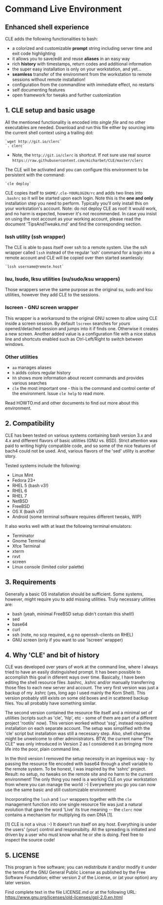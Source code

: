 
#   Command Live Environment

##   Enhanced shell experience

CLE adds the following functionalities to bash:
 - a colorized and customizable **prompt** string including server time and exit
   code highlighting
 - it allows you to save/edit and reuse **aliases** in an easy way
 - rich **history** with timestamps, return codes and additional information
 - the super easy installation is only on your workstation, and yet...
 - **seamless** transfer of the environment from the workstation to remote
   sessions without remote installation!
 - configuration from the commandline with immediate effect, no restarts
 - self documenting features
 - open framework for tweaks and further customization
 


## 1. CLE setup and basic usage

All the mentioned functionality is encoded into _single file_ and no other
executables are needed. Download and run this file either by sourcing into
the current shell context using a trailing dot:

    `wget http://git.io/clerc`
    `. clerc`

* Note, the `http://git.io/clerc` is shortcut. If not sure use real source
  `https://raw.githubusercontent.com/micharbet/CLE/master/clerc`

The CLE will be activated and you can configure this environment to be
persistent with the command:

    `cle deploy`

CLE copies itself to `$HOME/.cle-YOURLOGIN/rc` and adds two lines into `.bashrc`
so it will be started upon each login. Note this is the **one and only**
installation step you need to perform. Typically you'll only install this on
your workstation's account. Note: do not deploy CLE as root! It would work,
and no harm is expected, however it's not recommended. In case you insist on
using the root account as your working account, please read the document
'TipsAndTweaks.md' and find the corresponding section.


### lssh utility (ssh wrapper)

The CLE is able to pass itself over ssh to a remote system. Use the ssh wrapper
called `lssh` instead of the regular 'ssh' command for a login into a remote
account and CLE will be copied over then started seamlessly:

    `lssh username@remote.host`


### lsu, lsudo, lksu utilities (su/sudo/ksu wrappers)

Those wrappers serve the same purpose as the original su, sudo and ksu utilities,
however they add CLE to the sessions.


### lscreen - GNU screen wrapper

This wrapper is a workaround to the original GNU screen to allow using CLE
inside a screen session. By default `lscreen` searches for _yours_ opened/detached
session and jumps into it if finds one. Otherwise it creates a new screen.
Another added value is a configuration file with a nice status line and
shortcuts enabled such as Ctrl-Left/Right to switch between windows.


### Other utilities
- `aa`  manages aliases
- `h`   aidds colors regular history
- `hh`  shows more information about recent commands and provides various searches
- `cle` the most important one - this is the command and control center
      of the environment. Issue `cle help` to read more.

Read HOWTO.md and other documents to find out more about this environment.


## 2. Compatibility

CLE has been tested on various systems containing bash version 3.x and 4.x
and different flavors of basic utilities (GNU vs. BSD). Strict attention was
paid to writing highly compatible code, and so some of the nice features of
bach4 could not be used. And, various flavors of the 'sed' utility is another
story.

Tested systems include the following:
- Linux Mint
- Fedora 23+
- RHEL 5 (bash v3!)
- RHEL 6
- RHEL 7
- NetBSD
- FreeBSD
- OS X (bash v3!)
- Android (some terminal software requires different tweaks, WIP) 

It also works well with at least the following terminal emulators:
- Terminator
- Gnome Terminal
- Xfce Terminal
- xterm
- rxvt
- screen
- Linux console (limited color palette)



## 3. Requirements

Generally a basic OS installation should be sufficient. Some systems, however,
might require you to add missing utilities. Truly necessary utilities are:
- bash (yeah, minimal FreeBSD setup didn't contain this shell!)
- sed
- base64
- curl
- ssh (note, no scp required, e.g no openssh-clients on RHEL)
- GNU screen (only if you want to use 'lscreen' wrapper)



## 4. Why 'CLE' and bit of history

 CLE was developed over years of work at the command line, where I always tried
to have an easily distinguished prompt. It has been possible to accomplish this
goal in diferent ways over time. Basically, I have been editing the shell
resource files .bashrc, .kshrc and/or manually transferring those files to each
new server and account. The very first version was just a backup of my .kshrc
(yes, long ago I used mainly the Korn Shell). This version probably still exists
on some old boxes and in scattered backup files. You all probably have something
similar.

 The second version contained the resource file itself and a minimal set of
utilities (scripts such as 'cle', 'hlp', etc - some of them are part of
a different project 'rootils' now). This version worked without 'ssg', instead
requiring installation on each separate account. The setup was simplified with
the 'cle' script but installation was still a necessary step. Also, shell
changes might be unwelcome to other administrators. BTW, the current name
"The CLE" was only introduced in Version 2 as I considered it as bringing more
life into the poor, plain command line.

 In the third version I removed the setup necessity in an ingenious way - by
passing the resource file encoded with base64 through a shell variable to the
remote system. To be honest, I was inspired by the 'sshrc' project. Result: no
setup, no tweaks on the remote site and no harm to the current environment!
The only thing you need is a working CLE on your workstation from where you
can manage the world :-) Everywhere you go you can now use the same basic and
still customizable environment!

Incorporating the `lssh` and `lsu*` wrappers together with the `cle` management
function into one single resource file was just a natural evolution that gave
the word 'Live' its true meaning -- the `clerc` now contains a mechanism for
multiplying its own DNA [1].

[1] CLE is not a virus :-) It doesn't run itself on any host. Everything is
under the users' (your) control and responsibilty. All the spreading is initiated
and driven by a user who must know what he or she is doing. Feel free to inspect
the source code!



## 5. LICENSE
 This program is free software; you can redistribute it and/or
 modify it under the terms of the GNU General Public License
 as published by the Free Software Foundation; either version 2
 of the License, or (at your option) any later version.

 Find complete text in the file LICENSE.md or at the following URL:
 https://www.gnu.org/licenses/old-licenses/gpl-2.0.en.html

